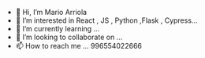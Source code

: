 - 👋 Hi, I’m Mario Arriola
- 👀 I’m interested in  React , JS , Python ,Flask , Cypress...
- 🌱 I’m currently learning ...
- 💞️ I’m looking to collaborate on ...
- 📫 How to reach me ... 996554022666

<!---
ARRIOLALEO/ARRIOLALEO is a ✨ special ✨ repository because its `README.md` (this file) appears on your GitHub profile.
You can click the Preview link to take a look at your changes.
--->
